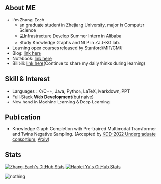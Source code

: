 

## About ME

- I'm Zhang-Each
  -  an graduate student in Zhejiang University, major in Computer Science
  - 💻Infrastructure Develop Summer Intern in Alibaba
  - Study Knowledge Graphs and NLP in ZJU-KG lab.
- Learning open courses released by Stanford/MIT/CMU
- Blog: [link here](https://zhang-each.github.io/)
- Notebook: [link here](https://zhang-each.github.io/My-CS-Notebook/)
- Bilibili: [link here](https://space.bilibili.com/108167420)(Continue to share my daily thinks during learning)

## Skill & Interest

- Languages：C/C++, Java, Python, LaTeX, Markdown, PPT
- Full-Stack **Web Development**(but naive)
- New hand in Machine Learning & Deep Learning

## Publication
- Knowledge Graph Completion with Pre-trained Multimodal Transformer and Twins Negative Sampling. (Accepted by [KDD-2022 Undergraduate consortium](https://kdd.org/kdd2022/), [Arxiv](https://arxiv.org/abs/2209.07084))

## Stats

<a href="https://github.com/zhang-each/zhang-each">
  <img align="center" src="https://github-readme-stats.vercel.app/api/top-langs/?username=zhang-each&langs_count=10&layout=compact&exclude_repo=Zhang-Each.github.io,g22_learning_in_zju" alt="Zhang-Each's GitHub Stats" /></a>

<a href="https://github.com/zhang-each">
  <img align="center" src="https://github-readme-stats.vercel.app/api?username=zhang-each&show_icons=true&line_height=27&count_private=true&title_color=6aa6f8" alt="Haofei Yu's GitHub Stats" /></a>

![nothing](https://visitor-badge.laobi.icu/badge?page_id=zhang-each)
